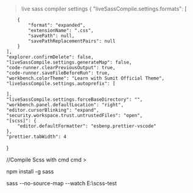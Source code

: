 > live sass compiler settings
{
    "liveSassCompile.settings.formats": [

        {
            "format": "expanded",
            "extensionName": ".css",
            "savePath": null,
            "savePathReplacementPairs": null
        }
    ],
    "explorer.confirmDelete": false,
    "liveSassCompile.settings.generateMap": false,
    "code-runner.clearPreviousOutput": true,
    "code-runner.saveFileBeforeRun": true,
    "workbench.colorTheme": "Learn with Sumit Official Theme",
    "liveSassCompile.settings.autoprefix": [
    
    ],
    "liveSassCompile.settings.forceBaseDirectory": "",
    "workbench.panel.defaultLocation": "right",
    "editor.cursorBlinking": "expand",
    "security.workspace.trust.untrustedFiles": "open",
    "[scss]": {
        "editor.defaultFormatter": "esbenp.prettier-vscode"
    },
    "prettier.tabWidth": 4
}


//Compile Scss with cmd
cmd >

npm install -g sass

sass --no-source-map --watch E:\scss-test
